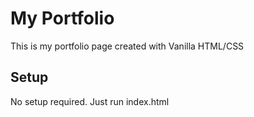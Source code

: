 # My Portfolio
This is my portfolio page created with Vanilla HTML/CSS

## Setup
No setup required. Just run index.html

